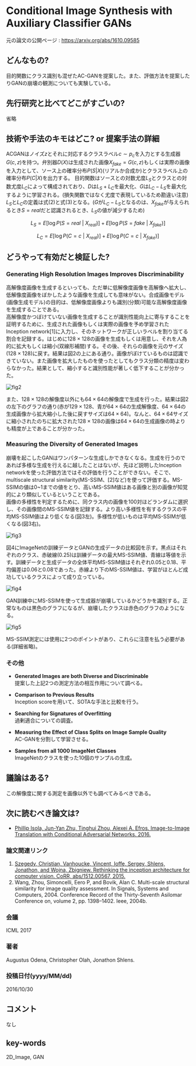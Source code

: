# Conditional Image Synthesis with Auxiliary Classifier GANs

元の論文の公開ページ : https://arxiv.org/abs/1610.09585

## どんなもの?
目的関数にクラス識別も混ぜたAC-GANを提案した。また、評価方法を提案したりGANの崩壊の観測についても実験している。

## 先行研究と比べてどこがすごいの?
省略

## 技術や手法のキモはどこ? or 提案手法の詳細
ACGANはノイズ$z$とそれに対応するクラスラベル$c\sim p_ c$を入力とする生成器$G(c,z)$を持つ。弁別器$D(X)$は生成された画像$X_ {fake}=G(c,z)$もしくは実際の画像を入力として、ソース上の確率分布$P(S|X)$(リアルか合成か)とクラスラベル上の確率分布$P(C|X)$を出力する。
目的関数はソースとの対数尤度$L_ S$とクラスとの対数尤度$L_ C$によって構成されており、$D$は$L_ S+L_ C$を最大化、$G$は$L_ C-L_ S$を最大化するように学習される。(損失関数ではなく尤度で表現しているため勘違い注意) $L_ S$と$L_ C$の定義は式(2)と式(3)となる。($G$が$L_ C-L_ S$となるのは、$X_ {fake}$が与えられるとき$S=real$だと認識されるとき、$L_ S$の値が減少するため)

$$
L_ S=E[\log P(S=real \ | \ X_ {real})]+E[\log P(S=fake \ | \ X_ {fake})] \tag{2}
$$

$$
L_ C=E[\log P(C=c \ | \ X_ {real})]+E[\log P(C=c \ | \ X_ {fake})] \tag{3}
$$


## どうやって有効だと検証した?
### **Generating High Resolution Images Improves Discriminability**
高解像度画像を生成するといっても、ただ単に低解像度画像を高解像へ拡大し、低解像度画像をぼかしたような画像を生成しても意味がない。合成画像モデル(画像生成モデル)の目的は、低解像度画像よりも識別(分類)可能な高解像度画像を生成することである。  
高解像度かつぼけていない画像を生成することが識別性能向上に寄与することを証明するために、生成された画像もしくは実際の画像を予め学習されたInception network[1]に入力し、そのネットワークが正しいラベルを割り当てる割合を記録する。はじめに$128\times 128$の画像を生成もしくは用意し、それを人為的に拡大もしくは縮小(双線形補間)する。その後、それらの画像を元のサイズ($128 \times 128$)に戻す。結果は図2の上にある通り。画像がぼけているものは認識できていない。また画像を拡大したものを使ったとしてもクラス分類の精度は変わらなかった。結果として、縮小すると識別性能が著しく低下することが分かった。  

![fig2](img/CISWACG/fig2.png)

また、$128 \times 128$の解像度以外にも$64 \times 64$の解像度で生成を行った。結果は図2の左下のグラフの通り(赤が$129\times 128$、青が$64 \times 64$の生成解像度、$64\times 64$の生成画像から拡大縮小した後に戻すサイズは$64\times 64$)。なんと、$64 \times 64$サイズに縮小されたのちに拡大された$128 \times 128$の画像は$64 \times 64$の生成画像の時よりも精度が上であることが分かった。

### **Measuring the Diversity of Generated Images**
崩壊を起こしたGANはワンパターンな生成しかできなくなる。生成を行うのであれば多様な生成を行えるに越したことはないが、先ほど説明したInception networkを使った評価方法ではその評価を行うことができない。そこで、multiscale structural similarity(MS-SSIM、[2]など)を使って評価する。MS-SSIMの値は0~1までの値をとり、高いMS-SSIM値はある画像と別の画像が知覚的により類似しているということである。  
画像の多様性を判定するために、同クラス内の画像を100対ほどランダムに選択し、その画像間のMS-SSIM値を記録する。より高い多様性を有するクラスの平均MS-SSIM値はより低くなる(図3左)。多様性が低いものは平均MS-SSIMが低くなる(図3右)。

![fig3](img/CISWACG/fig3.png)

図4にImageNetの訓練データとGANの生成データの比較図を示す。黒点はそれぞれのクラス、赤破線(0.25)は訓練データの最大MS-SSIM値、青線は等値を示す。訓練データと生成データの全体平均MS-SSIM値はそれぞれ0.05と0.18、平均偏差は0.06と0.08であった。赤線より下のMS-SSIM値は、学習がほとんど成功しているクラスによって成り立っている。

![fig4](img/CISWACG/fig4.png)

GAN訓練中にMS-SSIMを使って生成器が崩壊しているかどうかを識別する。正常なものは黒色のグラフになるが、崩壊したクラスは赤色のグラフのようになる。

![fig5](img/CISWACG/fig5.png)

MS-SSIM測定には使用に2つのポイントがあり、これらに注意を払う必要がある(詳細省略)。

### **その他**
- **Generated Images are both Diverse and Discriminable**  
  提案した上記2つの測定方法の相互作用について調べる。

- **Comparison to Previous Results**  
  Inception scoreを用いて、SOTAな手法と比較を行う。

- **Searching for Signatures of Overfitting**  
  過剰適合についての調査。

- **Measuring the Effect of Class Splits on Image Sample Quality**  
  AC-GANを分割して学習させる。

- **Samples from all 1000 ImageNet Classes**  
  ImageNetのクラスを使った10個のサンプルの生成。

## 議論はある?
この解像度に関する測定を画像以外でも調べてみるべきである。

## 次に読むべき論文は?
- [Phillip Isola, Jun-Yan Zhu, Tinghui Zhou, Alexei A. Efros. Image-to-Image Translation with Conditional Adversarial Networks. 2016.](https://arxiv.org/abs/1611.07004)

### 論文関連リンク
1. [Szegedy, Christian, Vanhoucke, Vincent, Ioffe, Sergey, Shlens, Jonathon, and Wojna, Zbigniew. Rethinking the inception architecture for computer vision. CoRR, abs/1512.00567, 2015.](http://arxiv.org/abs/1512.00567)
2. Wang, Zhou, Simoncelli, Eero P, and Bovik, Alan C. Multi-scale structural similarity for image quality assessment. In Signals, Systems and Computers, 2004. Conference Record of the Thirty-Seventh Asilomar Conference on, volume 2, pp. 1398–1402. Ieee, 2004b.

### 会議
ICML 2017

### 著者
Augustus Odena, Christopher Olah, Jonathon Shlens.

### 投稿日付(yyyy/MM/dd)
2016/10/30

## コメント
なし

## key-words
2D_Image, GAN